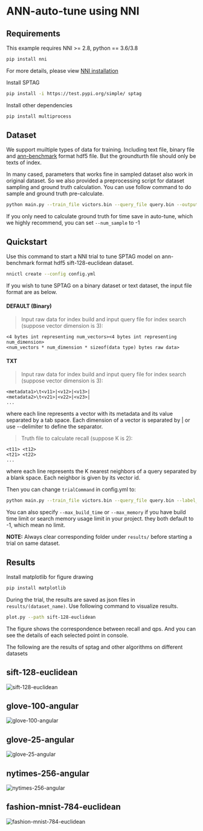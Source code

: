# ANN-auto-tune using NNI


## Requirements

This example requires NNI >= 2.8, python == 3.6/3.8


```sh
pip install nni
```
For more details, please view [NNI installation](https://nni.readthedocs.io/en/stable/installation.html)

Install SPTAG

```sh
pip install -i https://test.pypi.org/simple/ sptag
```

Install other dependencies

```sh
pip install multiprocess
```

## Dataset

We support muiltiple types of data for training. Including text file, binary file and [ann-benchmark](https://github.com/erikbern/ann-benchmarks) format hdf5 file. But the groundturth file should only be texts of index.

In many cased, parameters that works fine in sampled dataset also work in original dataset. So we also provided a preprocessing script for dataset sampling and ground truth calculation. You can use follow command to do sample and ground truth pre-calculate.

```sh
python main.py --train_file victors.bin --query_file query.bin --output_dir sampled/ --distance euclidean  --num_sample 100000
```

If you only need to calculate ground truth for time save in auto-tune, which we highly recommend, you can set `--num_sample` to -1

## Quickstart


Use this command to start a NNI trial to tune SPTAG model on ann-benchmark format hdf5 sift-128-euclidean dataset.
```sh
nnictl create --config config.yml
```

If you wish to tune SPTAG on a binary dataset or text dataset, the input file format are as below.

#### DEFAULT (Binary)
> Input raw data for index build and input query file for index search (suppose vector dimension is 3):

```
<4 bytes int representing num_vectors><4 bytes int representing num_dimension>
<num_vectors * num_dimension * sizeof(data type) bytes raw data>
```

#### TXT
> Input raw data for index build and input query file for index search (suppose vector dimension is 3):

```
<metadata1>\t<v11>|<v12>|<v13>|
<metadata2>\t<v21>|<v22>|<v23>|
...
```
where each line represents a vector with its metadata and its value separated by a tab space. Each dimension of a vector is separated by | or use --delimiter to define the separator.

> Truth file to calculate recall (suppose K is 2):
```
<t11> <t12>
<t21> <t22>
...
```
where each line represents the K nearest neighbors of a query separated by a blank space. Each neighbor is given by its vector id.

Then you can change `trialCommand` in config.yml to:

```sh
python main.py --train_file victors.bin --query_file query.bin --label_file truth.txt --distance euclidean
```

You can also specify `--max_build_time` or `--max_memory` if you have build time limit or search memory usage limit in your project. they both default to -1, which mean no limit.

**NOTE:** Always clear corresponding folder under `results/` before starting a trial on same dataset.

## Results

Install matplotlib for figure drawing

```sh
pip install matplotlib
```

During the trial, the results are saved as json files in `results/(dataset_name)`. Use following command to visualize results.

```sh
plot.py --path sift-128-euclidean
```
The figure shows the correspondence between recall and qps. And you can see the details of each selected point in console.


The following are the results of sptag and other algorithms on different datasets

sift-128-euclidean
------------------

![sift-128-euclidean](picture/sift-128-euclidean.png)

glove-100-angular
------------------

![glove-100-angular](picture/glove-100-angular.png)

glove-25-angular
------------------

![glove-25-angular](picture/glove-25-angular.png)

nytimes-256-angular
------------------

![nytimes-256-angular](picture/nytimes-256-angular.png)

fashion-mnist-784-euclidean
------------------

![fashion-mnist-784-euclidean](picture/fashion-mnist-784-euclidean.png)
